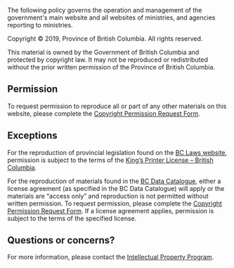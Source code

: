 The following policy governs the operation and management of the government's main website and all websites of ministries, and agencies reporting to ministries.

Copyright © 2019, Province of British Columbia. All rights reserved.

This material is owned by the Government of British Columbia and protected by copyright law. It may not be reproduced or redistributed without the prior written permission of the Province of British Columbia.

## Permission

To request permission to reproduce all or part of any other materials on this website, please complete the [Copyright Permission Request Form](https://extranet.gov.bc.ca/forms/gov/copy/index.html).

## Exceptions

For the reproduction of provincial legislation found on the [BC Laws website](http://www.bclaws.ca/), permission is subject to the terms of the [King’s Printer License – British Columbia](https://www.bclaws.gov.bc.ca/standards/Licence.html).

For the reproduction of materials found in the [BC Data Catalogue](https://catalogue.data.gov.bc.ca/), either a license agreement (as specified in the BC Data Catalogue) will apply or the materials are “access only” and reproduction is not permitted without written permission. To request permission, please complete the [Copyright Permission Request Form](https://extranet.gov.bc.ca/forms/gov/copy/index.html). If a license agreement applies, permission is subject to the terms of the specified license.

## Questions or concerns?

For more information, please contact the [Intellectual Property Program](http://www2.gov.bc.ca/gov/content/governments/services-for-government/policies-procedures/intellectual-property/intellectual-property-program).

